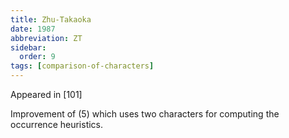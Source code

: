 ```yaml
---
title: Zhu-Takaoka
date: 1987
abbreviation: ZT
sidebar:
  order: 9
tags: [comparison-of-characters]
---
```


Appeared in [101]

Improvement of (5) which uses two characters for computing the occurrence heuristics.
